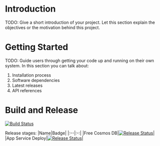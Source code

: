 # Introduction 
TODO: Give a short introduction of your project. Let this section explain the objectives or the motivation behind this project. 

# Getting Started
TODO: Guide users through getting your code up and running on their own system. In this section you can talk about:
1.	Installation process
2.	Software dependencies
3.	Latest releases
4.	API references

# Build and Release
[![Build Status](https://dev.azure.com/tompostler/public/_apis/build/status/number-sequence?branchName=main)](https://dev.azure.com/tompostler/public/_build/latest?definitionId=22&branchName=main)

Release stages:
|Name|Badge|
|:--|:-:|
|Free Cosmos DB|[![Release Status](https://vsrm.dev.azure.com/tompostler/_apis/public/Release/badge/fc95f896-aa69-4dbf-a6b4-fa1cf368a8d6/2/5)](https://dev.azure.com/tompostler/public/_release?definitionId=2&_a=releases&view=mine)|
|App Service Deploy|[![Release Status](https://vsrm.dev.azure.com/tompostler/_apis/public/Release/badge/fc95f896-aa69-4dbf-a6b4-fa1cf368a8d6/2/4)](https://dev.azure.com/tompostler/public/_release?definitionId=2&_a=releases&view=mine)|
